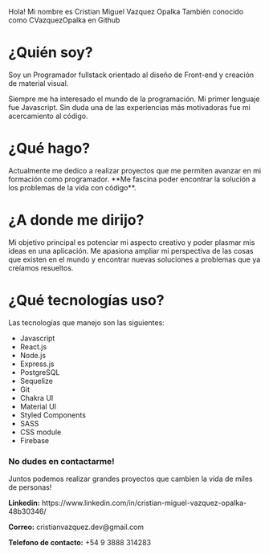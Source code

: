 Hola! Mi nombre es Cristian Miguel Vazquez Opalka
También conocido como CVazquezOpalka en Github
<h1>¿Quién soy?</h1>
Soy un Programador fullstack orientado al diseño de Front-end y creación de material visual.

Siempre me ha interesado el mundo de la programación. Mi primer lenguaje fue Javascript. Sin duda una de las experiencias más motivadoras fue mi acercamiento al código.

<h1>¿Qué hago?</h1>
Actualmente me dedico a realizar proyectos que me permiten avanzar en mi formación como programador. **Me fascina poder encontrar la solución a los problemas de la vida con código**.

<h1>¿A donde me dirijo?</h1>
Mi objetivo principal es potenciar mi aspecto creativo y poder plasmar mis ideas en una aplicación. Me apasiona ampliar mi perspectiva de las cosas que existen en el mundo y encontrar nuevas soluciones a problemas que ya creíamos resueltos.

<h1>¿Qué tecnologías uso?</h1>
Las tecnologías que manejo son las siguientes:
<ul>
  <li>Javascript</li>
  <li>React.js</li>
  <li>Node.js</li>
  <li>Express.js</li>
  <li>PostgreSQL</li>
  <li>Sequelize</li>
  <li>Git</li>
  <li>Chakra UI</li>
  <li>Material UI</li>
  <li>Styled Components</li>
  <li>SASS</li>
  <li>CSS module</li>
  <li>Firebase</li>
</ul>

<h3>No dudes en contactarme!</h3>

Juntos podemos realizar grandes proyectos que cambien la vida de miles de personas!

<p><b>Linkedin:</b> https://www.linkedin.com/in/cristian-miguel-vazquez-opalka-48b30346/</p>

<p><b>Correo:</b> cristianvazquez.dev@gmail.com</p>

<p><b>Telefono de contacto:</b> +54 9 3888 314283</p>
